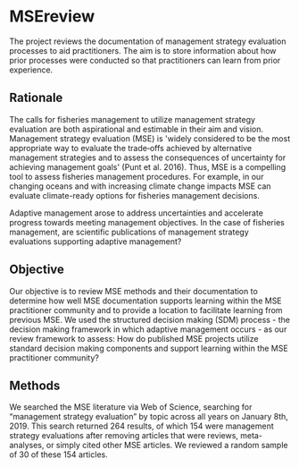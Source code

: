 # MSEreview
The project reviews the documentation of management strategy evaluation processes to aid practitioners. The aim is to store information about how prior processes were conducted so that practitioners can learn from prior experience.

## Rationale
The calls for fisheries management to utilize management strategy evaluation are both aspirational and estimable in their aim and vision. Management strategy evaluation (MSE) is 'widely considered to be the most appropriate way to evaluate the trade‐offs achieved by alternative management strategies and to assess the consequences of uncertainty for achieving management goals' (Punt et al. 2016). Thus, MSE is a compelling tool to assess fisheries management procedures.  For example, in our changing oceans and with increasing climate change impacts MSE can evaluate climate-ready options for fisheries management decisions.

Adaptive management arose to address uncertainties and accelerate progress towards meeting management objectives. In the case of fisheries management, are scientific publications of management strategy evaluations supporting adaptive management?

## Objective
Our objective is to review MSE methods and their documentation to determine how well MSE documentation supports learning within the MSE practitioner community and to provide a location to facilitate learning from previous MSE. We used the structured decision making (SDM) process - the decision making framework in which adaptive management occurs - as our review framework to assess:
How do published MSE projects utilize standard decision making components and support learning within the MSE practitioner community?

## Methods
We searched the MSE literature via Web of Science, searching for “management strategy evaluation” by topic across all years on January 8th, 2019. This search returned 264 results, of which 154 were management strategy evaluations after removing articles that were reviews, meta-analyses, or simply cited other MSE articles. We reviewed a random sample of 30 of these 154 articles.